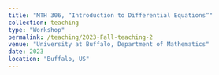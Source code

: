 ```yaml
---
title: "MTH 306, “Introduction to Differential Equations”"
collection: teaching
type: "Workshop"
permalink: /teaching/2023-Fall-teaching-2
venue: "University at Buffalo, Department of Mathematics"
date: 2023
location: "Buffalo, US"
---
```


